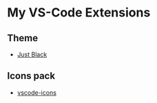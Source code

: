 # My VS-Code Extensions
## Theme
- [Just Black](https://marketplace.visualstudio.com/items?itemName=nur.just-black)

## Icons pack
- [vscode-icons](https://marketplace.visualstudio.com/items?itemName=vscode-icons-team.vscode-icons)


